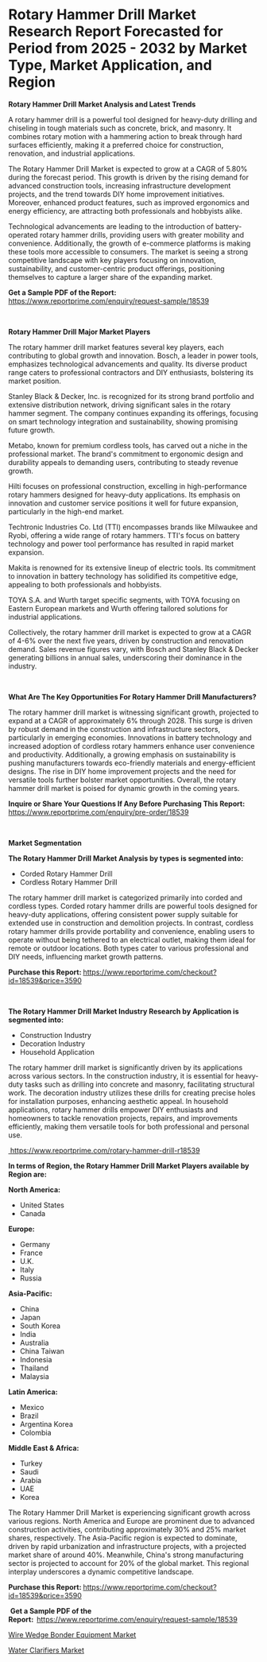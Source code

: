 <p><h1>Rotary Hammer Drill Market Research Report Forecasted for Period from 2025 -  2032 by Market Type, Market Application, and Region</h1></p><p><strong>Rotary Hammer Drill Market Analysis and Latest Trends</strong></p>
<p><p>A rotary hammer drill is a powerful tool designed for heavy-duty drilling and chiseling in tough materials such as concrete, brick, and masonry. It combines rotary motion with a hammering action to break through hard surfaces efficiently, making it a preferred choice for construction, renovation, and industrial applications.</p><p>The Rotary Hammer Drill Market is expected to grow at a CAGR of 5.80% during the forecast period. This growth is driven by the rising demand for advanced construction tools, increasing infrastructure development projects, and the trend towards DIY home improvement initiatives. Moreover, enhanced product features, such as improved ergonomics and energy efficiency, are attracting both professionals and hobbyists alike. </p><p>Technological advancements are leading to the introduction of battery-operated rotary hammer drills, providing users with greater mobility and convenience. Additionally, the growth of e-commerce platforms is making these tools more accessible to consumers. The market is seeing a strong competitive landscape with key players focusing on innovation, sustainability, and customer-centric product offerings, positioning themselves to capture a larger share of the expanding market.</p></p>
<p><strong>Get a Sample PDF of the Report:&nbsp;</strong> <a href="https://www.reportprime.com/enquiry/request-sample/18539?utm_campaign=2175&utm_medium=2&utm_source=Github&utm_content=ia&utm_term=19032025&utm_id=rotary-hammer-drill">https://www.reportprime.com/enquiry/request-sample/18539</a></p>
<p>&nbsp;</p>
<p><strong>Rotary Hammer Drill Major Market Players</strong></p>
<p><p>The rotary hammer drill market features several key players, each contributing to global growth and innovation. Bosch, a leader in power tools, emphasizes technological advancements and quality. Its diverse product range caters to professional contractors and DIY enthusiasts, bolstering its market position.</p><p>Stanley Black & Decker, Inc. is recognized for its strong brand portfolio and extensive distribution network, driving significant sales in the rotary hammer segment. The company continues expanding its offerings, focusing on smart technology integration and sustainability, showing promising future growth.</p><p>Metabo, known for premium cordless tools, has carved out a niche in the professional market. The brand's commitment to ergonomic design and durability appeals to demanding users, contributing to steady revenue growth.</p><p>Hilti focuses on professional construction, excelling in high-performance rotary hammers designed for heavy-duty applications. Its emphasis on innovation and customer service positions it well for future expansion, particularly in the high-end market.</p><p>Techtronic Industries Co. Ltd (TTI) encompasses brands like Milwaukee and Ryobi, offering a wide range of rotary hammers. TTI's focus on battery technology and power tool performance has resulted in rapid market expansion.</p><p>Makita is renowned for its extensive lineup of electric tools. Its commitment to innovation in battery technology has solidified its competitive edge, appealing to both professionals and hobbyists.</p><p>TOYA S.A. and Wurth target specific segments, with TOYA focusing on Eastern European markets and Wurth offering tailored solutions for industrial applications.</p><p>Collectively, the rotary hammer drill market is expected to grow at a CAGR of 4-6% over the next five years, driven by construction and renovation demand. Sales revenue figures vary, with Bosch and Stanley Black & Decker generating billions in annual sales, underscoring their dominance in the industry.</p></p>
<p>&nbsp;</p>
<p><strong>What Are The Key Opportunities For Rotary Hammer Drill Manufacturers?</strong></p>
<p><p>The rotary hammer drill market is witnessing significant growth, projected to expand at a CAGR of approximately 6% through 2028. This surge is driven by robust demand in the construction and infrastructure sectors, particularly in emerging economies. Innovations in battery technology and increased adoption of cordless rotary hammers enhance user convenience and productivity. Additionally, a growing emphasis on sustainability is pushing manufacturers towards eco-friendly materials and energy-efficient designs. The rise in DIY home improvement projects and the need for versatile tools further bolster market opportunities. Overall, the rotary hammer drill market is poised for dynamic growth in the coming years.</p></p>
<p><strong>Inquire or Share Your Questions If Any Before Purchasing This Report:</strong> <a href="https://www.reportprime.com/enquiry/pre-order/18539?utm_campaign=2175&utm_medium=2&utm_source=Github&utm_content=ia&utm_term=19032025&utm_id=rotary-hammer-drill">https://www.reportprime.com/enquiry/pre-order/18539</a></p>
<p>&nbsp;</p>
<p><strong>Market Segmentation</strong></p>
<p><strong>The Rotary Hammer Drill Market Analysis by types is segmented into:</strong></p>
<p><ul><li>Corded Rotary Hammer Drill</li><li>Cordless Rotary Hammer Drill</li></ul></p>
<p><p>The rotary hammer drill market is categorized primarily into corded and cordless types. Corded rotary hammer drills are powerful tools designed for heavy-duty applications, offering consistent power supply suitable for extended use in construction and demolition projects. In contrast, cordless rotary hammer drills provide portability and convenience, enabling users to operate without being tethered to an electrical outlet, making them ideal for remote or outdoor locations. Both types cater to various professional and DIY needs, influencing market growth patterns.</p></p>
<p><strong>Purchase this Report:&nbsp;</strong><a href="https://www.reportprime.com/checkout?id=18539&price=3590&utm_campaign=2175&utm_medium=2&utm_source=Github&utm_content=ia&utm_term=19032025&utm_id=rotary-hammer-drill">https://www.reportprime.com/checkout?id=18539&price=3590</a></p>
<p>&nbsp;</p>
<p><strong>The Rotary Hammer Drill Market Industry Research by Application is segmented into:</strong></p>
<p><ul><li>Construction Industry</li><li>Decoration Industry</li><li>Household Application</li></ul></p>
<p><p>The rotary hammer drill market is significantly driven by its applications across various sectors. In the construction industry, it is essential for heavy-duty tasks such as drilling into concrete and masonry, facilitating structural work. The decoration industry utilizes these drills for creating precise holes for installation purposes, enhancing aesthetic appeal. In household applications, rotary hammer drills empower DIY enthusiasts and homeowners to tackle renovation projects, repairs, and improvements efficiently, making them versatile tools for both professional and personal use.</p></p>
<p><a href="https://www.reportprime.com/rotary-hammer-drill-r18539?utm_campaign=2175&utm_medium=2&utm_source=Github&utm_content=ia&utm_term=19032025&utm_id=rotary-hammer-drill">&nbsp;https://www.reportprime.com/rotary-hammer-drill-r18539</a></p>
<p><strong>In terms of Region, the Rotary Hammer Drill Market Players available by Region are:</strong></p>
<p>
    <p> <strong> North America: </strong>
        <ul>
            <li>United States</li>
            <li>Canada</li>
        </ul>
        </p> 
    <p> <strong> Europe: </strong>
        <ul>
            <li>Germany</li>
            <li>France</li>
            <li>U.K.</li>
            <li>Italy</li>
            <li>Russia</li>
        </ul>
        </p> 
    <p> <strong> Asia-Pacific: </strong>
        <ul>
            <li>China</li>
            <li>Japan</li>
            <li>South Korea</li>
            <li>India</li>
            <li>Australia</li>
            <li>China Taiwan</li>
            <li>Indonesia</li>
            <li>Thailand</li>
            <li>Malaysia</li>
        </ul>
        </p> 
    <p> <strong> Latin America: </strong>
        <ul>
            <li>Mexico</li>
            <li>Brazil</li>
            <li>Argentina Korea</li>
            <li>Colombia</li>
        </ul>
        </p> 
    <p> <strong> Middle East & Africa: </strong>
        <ul>
            <li>Turkey</li>
            <li>Saudi</li>
            <li>Arabia</li>
            <li>UAE</li>
            <li>Korea</li>
        </ul>
    </p>
    </p>
<p><p>The Rotary Hammer Drill Market is experiencing significant growth across various regions. North America and Europe are prominent due to advanced construction activities, contributing approximately 30% and 25% market shares, respectively. The Asia-Pacific region is expected to dominate, driven by rapid urbanization and infrastructure projects, with a projected market share of around 40%. Meanwhile, China's strong manufacturing sector is projected to account for 20% of the global market. This regional interplay underscores a dynamic competitive landscape.</p></p>
<p><strong>Purchase this Report: </strong><a href="https://www.reportprime.com/checkout?id=18539&price=3590&utm_campaign=2175&utm_medium=2&utm_source=Github&utm_content=ia&utm_term=19032025&utm_id=rotary-hammer-drill">https://www.reportprime.com/checkout?id=18539&price=3590</a></p>
<p>&nbsp;<strong>Get a Sample PDF of the Report:&nbsp;&nbsp;</strong><a href="https://www.reportprime.com/enquiry/request-sample/18539?utm_campaign=2175&utm_medium=2&utm_source=Github&utm_content=ia&utm_term=19032025&utm_id=rotary-hammer-drill">https://www.reportprime.com/enquiry/request-sample/18539</a></p>
<p><strong></strong></p>
<p><p><a href="https://github.com/rogetspate12/Market-Research-Report-List-1/blob/main/wire-wedge-bonder-equipment-market.md?utm_campaign=2175&utm_medium=2&utm_source=Github&utm_content=ia&utm_term=19032025&utm_id=rotary-hammer-drill">Wire Wedge Bonder Equipment Market</a></p><p><a href="https://github.com/ranewknaller/Market-Research-Report-List-1/blob/main/water-clarifiers-market.md?utm_campaign=2175&utm_medium=2&utm_source=Github&utm_content=ia&utm_term=19032025&utm_id=rotary-hammer-drill">Water Clarifiers Market</a></p></p>
